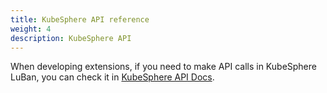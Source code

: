 ```yaml
---
title: KubeSphere API reference
weight: 4
description: KubeSphere API
---
```


When developing extensions, if you need to make API calls in KubeSphere LuBan, you can check it in [KubeSphere API Docs](https://kubesphere.io/api/kubesphere/).